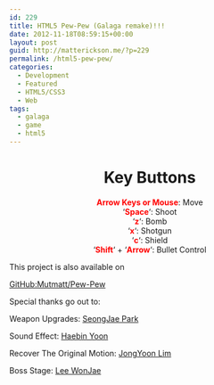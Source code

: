 ```yaml
---
id: 229
title: HTML5 Pew-Pew (Galaga remake)!!!
date: 2012-11-18T08:59:15+00:00
layout: post
guid: http://matterickson.me/?p=229
permalink: /html5-pew-pew/
categories:
  - Development
  - Featured
  - HTML5/CSS3
  - Web
tags:
  - galaga
  - game
  - html5
---
```

<link href="https://rawgithub.com/Mutmatt/Pew-Pew/v1.0/css/bootstrap-responsive.min.css" type="spreadsheet" />

<link href='https://fonts.googleapis.com/css?family=Iceland' rel='stylesheet' type='text/css' />
<script src="https://raw.githubusercontent.com/Mutmatt/Pew-Pew/tree/deprecated/js/bootstrap.min.js"></script>
<script src="https://raw.githubusercontent.com/Mutmatt/Pew-Pew/tree/deprecated/js/boss_weapon.js"></script>
<script src="https://raw.githubusercontent.com/Mutmatt/Pew-Pew/tree/deprecated/js/galaga.js"></script>
<script src="https://raw.githubusercontent.com/Mutmatt/Pew-Pew/tree/deprecated/js/jquery.min.js"></script>

<div class="footer" align="center">
  <h1 class="text-info">
    Key Buttons
  </h1>
  
  <p>
    <b style="color:red;">Arrow Keys or Mouse</b>: Move <br /> &#8216;<b style="color:red;">Space</b>&#8216;: Shoot <br /> &#8216;<b style="color:red;">z</b>&#8216;: Bomb <br /> &#8216;<b style="color:red;">x</b>&#8216;: Shotgun <br /> &#8216;<b style="color:red;">c</b>&#8216;: Shield <br /> &#8216;<b style="color:red;">Shift</b>&#8216; + &#8216;<b style="color:red;">Arrow</b>&#8216;: Bullet Control<br />
  </p>
</div><canvas id="galaga_canvas" width="400" height="400" style="background-color:black;" tabindex='1'></canvas>


<div id="img_source" style="display:none;">
  <img id="bad1" src="https://raw.githubusercontent.com/Mutmatt/Pew-Pew/tree/deprecated/bad2.png?w=750" data-recalc-dims="1" />
  <img id="bad2" src="https://raw.githubusercontent.com/Mutmatt/Pew-Pew/tree/deprecated/bad3.png?w=750" data-recalc-dims="1" />
  <img id="bad3" src="https://raw.githubusercontent.com/Mutmatt/Pew-Pew/tree/deprecated/bad1.png?w=750" data-recalc-dims="1" />
  <img id="good" src="https://raw.githubusercontent.com/Mutmatt/Pew-Pew/tree/deprecated/good.png?w=750" data-recalc-dims="1" />
  <img id="suri" src="https://raw.githubusercontent.com/Mutmatt/Pew-Pew/tree/deprecated/suri.png?w=750" data-recalc-dims="1" />
  <img id="vim" src="https://raw.githubusercontent.com/Mutmatt/Pew-Pew/tree/deprecated/vim.png?w=750" data-recalc-dims="1" />
  <img id="laser" src="https://raw.githubusercontent.com/Mutmatt/Pew-Pew/tree/deprecated/laser1.png?resize=40%2C24"  data-recalc-dims="1" />
  <img id="boss" src="https://raw.githubusercontent.com/Mutmatt/Pew-Pew/tree/deprecated/bc.png?resize=90%2C70"  data-recalc-dims="1" />
  <img id="explosion" src="https://raw.githubusercontent.com/Mutmatt/Pew-Pew/tree/deprecated/explosion1.png?w=750" data-recalc-dims="1" />
</div>
<audio id="sound0">
<source src="https://raw.githubusercontent.com/Mutmatt/Pew-Pew/tree/deprecated/galaga0.mp3"></source>
<source src="https://raw.githubusercontent.com/Mutmatt/Pew-Pew/tree/deprecated/galaga0.wav"></source> Your browser doesn&#8217;t support our audio files </audio> <audio id="sound1">
<source src="https://raw.githubusercontent.com/Mutmatt/Pew-Pew/tree/deprecated/galaga1.mp3"></source>
<source src="https://raw.githubusercontent.com/Mutmatt/Pew-Pew/tree/deprecated/galaga1.wav"></source> Your browser doesn&#8217;t support our audio files </audio> <audio id="sound2">
<source src="https://raw.githubusercontent.com/Mutmatt/Pew-Pew/tree/deprecated/galaga2.mp3"></source>
<source src="https://raw.githubusercontent.com/Mutmatt/Pew-Pew/tree/deprecated/galaga2.wav"></source> Your browser doesn&#8217;t support our audio files </audio> <audio id="sound3">
<source src="https://raw.githubusercontent.com/Mutmatt/Pew-Pew/tree/deprecated/galaga3.mp3"></source>
<source src="https://raw.githubusercontent.com/Mutmatt/Pew-Pew/tree/deprecated/galaga3.wav"></source> Your browser doesn&#8217;t support our audio files </audio> <audio id="sound4">
<source src="https://raw.githubusercontent.com/Mutmatt/Pew-Pew/tree/deprecated/galaga4.mp3"></source>
<source src="https://raw.githubusercontent.com/Mutmatt/Pew-Pew/tree/deprecated/galaga4.wav"></source> Your browser doesn&#8217;t support our audio files </audio> <audio id="sound5">
<source src="https://raw.githubusercontent.com/Mutmatt/Pew-Pew/tree/deprecated/galaga5.mp3"></source>
<source src="https://raw.githubusercontent.com/Mutmatt/Pew-Pew/tree/deprecated/galaga5.wav"></source> Your browser doesn&#8217;t support our audio files </audio> <audio id="sound6">
<source src="https://raw.githubusercontent.com/Mutmatt/Pew-Pew/tree/deprecated/galaga6.mp3"></source>
<source src="https://raw.githubusercontent.com/Mutmatt/Pew-Pew/tree/deprecated/galaga6.wav"></source> Your browser doesn&#8217;t support our audio files </audio> <audio id="sound7">
<source src="https://raw.githubusercontent.com/Mutmatt/Pew-Pew/tree/deprecated/galaga7.mp3"></source>
<source src="https://raw.githubusercontent.com/Mutmatt/Pew-Pew/tree/deprecated/galaga7.wav"></source> Your browser doesn&#8217;t support our audio files </audio> <audio id="sound8">
<source src="https://raw.githubusercontent.com/Mutmatt/Pew-Pew/tree/deprecated/galaga8.mp3"></source>
<source src="https://raw.githubusercontent.com/Mutmatt/Pew-Pew/tree/deprecated/galaga8.wav"></source> Your browser doesn&#8217;t support our audio files </audio> <audio id="sound9">
<source src="https://raw.githubusercontent.com/Mutmatt/Pew-Pew/tree/deprecated/galaga9.mp3"></source>
<source src="https://raw.githubusercontent.com/Mutmatt/Pew-Pew/tree/deprecated/galaga9.wav"></source> Your browser doesn&#8217;t support our audio files </audio> <audio id="sound11">
<source src="https://raw.githubusercontent.com/Mutmatt/Pew-Pew/tree/deprecated/galaga11.mp3"></source>
<source src="https://raw.githubusercontent.com/Mutmatt/Pew-Pew/tree/deprecated/galaga11.wav"></source> Your browser doesn&#8217;t support our audio files </audio> <audio id="sound12">
<source src="https://raw.githubusercontent.com/Mutmatt/Pew-Pew/tree/deprecated/galaga12.mp3"></source>
<source src="https://raw.githubusercontent.com/Mutmatt/Pew-Pew/tree/deprecated/galaga12.wav"></source> Your browser doesn&#8217;t support our audio files </audio> <audio id="sound13">
<source src="https://raw.githubusercontent.com/Mutmatt/Pew-Pew/tree/deprecated/galaga13.mp3"></source>
<source src="https://raw.githubusercontent.com/Mutmatt/Pew-Pew/tree/deprecated/galaga13.wav"></source> Your browser doesn&#8217;t support our audio files </audio> <audio id="sound14">
<source src="https://raw.githubusercontent.com/Mutmatt/Pew-Pew/tree/deprecated/galaga14.mp3"></source>
<source src="https://raw.githubusercontent.com/Mutmatt/Pew-Pew/tree/deprecated/galaga14.wav"></source> Your browser doesn&#8217;t support our audio files </audio> This project is also available on 

<a href="https://github.com/Mutmatt/Pew-Pew" title="HTML5 Galaga" rel="external" target="_blank">GitHub:Mutmatt/Pew-Pew</a>  


  
Special thanks go out to:
  
Weapon Upgrades: <a href="https://plus.google.com/111302679105358219806/about" target="_blank">SeongJae Park</a>
  
Sound Effect: <a href="https://plus.google.com/106958385030616827332/about" target="_blank">Haebin Yoon</a>
  
Recover The Original Motion: <a href="https://plus.google.com/111516089306509884557/about" target="_blank">JongYoon Lim</a>
  
Boss Stage: <a href="https://plus.google.com/107621265594457706915/about" target="_blank">Lee WonJae</a>